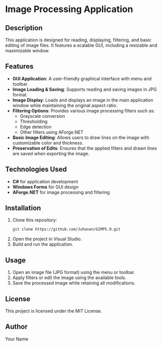 ﻿# Image Processing Application

## Description
This application is designed for reading, displaying, filtering, and basic editing of image files. It features a scalable GUI, including a resizable and maximizable window.

## Features
- **GUI Application**: A user-friendly graphical interface with menu and toolbar.
- **Image Loading & Saving**: Supports reading and saving images in JPG format.
- **Image Display**: Loads and displays an image in the main application window while maintaining the original aspect ratio.
- **Filtering Options**: Provides various image processing filters such as:
  - Grayscale conversion
  - Thresholding
  - Edge detection
  - Other filters using AForge.NET
- **Basic Image Editing**: Allows users to draw lines on the image with customizable color and thickness.
- **Preservation of Edits**: Ensures that the applied filters and drawn lines are saved when exporting the image.

## Technologies Used
- **C#** for application development
- **Windows Forms** for GUI design
- **AForge.NET** for image processing and filtering

## Installation
1. Clone this repository:
   ```sh
   git clone https://github.com/Juhasen/GIMP5.0.git
   ```
2. Open the project in Visual Studio.
3. Build and run the application.

## Usage
1. Open an image file (JPG format) using the menu or toolbar.
2. Apply filters or edit the image using the available tools.
3. Save the processed image while retaining all modifications.

## License
This project is licensed under the MIT License.

## Author
Your Name


